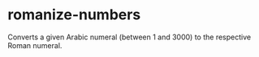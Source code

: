 # romanize-numbers
Converts a given Arabic numeral (between 1 and 3000) to the respective Roman numeral.
